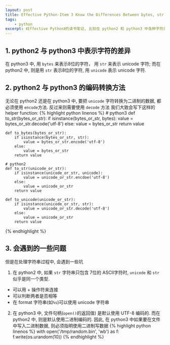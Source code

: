```yaml
---
layout: post
title: Effective Python-Item 3 Know the Differences Between bytes, str, and unicode
tags:
    - python
excerpt: 《Effective Python》的读书笔记, 比较在 python2 和 python3 中各种字符类型的区别
---
```


## 1. python2 与 python3 中表示字符的差异

在 python3 中, 用 `bytes` 来表示8位的字符， 用 `str` 来表示 unicode 字符;
而在 python2 中, 则是用 `str` 表示8位的字符, 用 `unicode` 表示 unicode 字符.

## 2. python2 与 python3 的编码转换方法
无论在 python2 还是在 python3 中, 要把 `unicode` 字符转换为二进制的数据, 都必须使用 `encode`方法. 反过来则需要使用 `decode` 方法
我们大致会写下这样的 helper function:
{% highlight python linenos %}
    # python3
    def to_str(bytes_or_str):
        if isinstance(bytes_or_str, bytes):
            value = bytes_or_str.decode('utf-8')
        else:
            value = bytes_or_str
        return value

    def to_bytes(bytes_or_str):
        if isinstance(bytes_or_str, str):
            value = bytes_or_str.encode('utf-8')
        else:
            value = bytes_or_str
        return value

    # python2
    def to_str(unicode_or_str):
        if isinstance(unicode_or_str, unicode):
            value = unicode_or_str.encdoe('utf-8')
        else:
            value = unicode_or_str
        return value

    def to_unicode(unicode_or_str):
        if isinstance(unicode_or_str, str):
            value = unicode_or_str.decode('utf-8')
        else:
            value = unicode_or_str
        return value
{% endhighlight %}

## 3. 会遇到的一些问题
但是在处理字符串过程中, 会遇到一些坑

1. 在 python2 中, 如果 `str` 字符串只包含 7位的 ASCII字符时, `unicode` 和 `str` 似乎是同一个类型.
- 可以用 + 操作符来连接
- 可以判断两者是否相等
- 在 format 字符串(如`%s`)可以使用 unicode 字符串

2. 在 python3 中, 文件句柄(`open()`的返回值) 是默认使用 UTF-8 编码的. 而在 python2 中, 则是默认使用二进制编码的. 因此, 在 python3 中如果要在文件中写入二进制数据, 则必须指明使用二进制写数据
{% highlight python linenos %}
with open('/tmp/random.bin', 'wb') as f:
    f.write(os.urandom(10))
{% endhighlight %}
